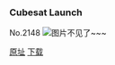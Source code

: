 ### Cubesat Launch
No.2148
![图片不见了~~~](https://imgs.xkcd.com/comics/cubesat_launch.png)

[原址](https://xkcd.com//2148) [下载](https://imgs.xkcd.com/comics/cubesat_launch.png)

